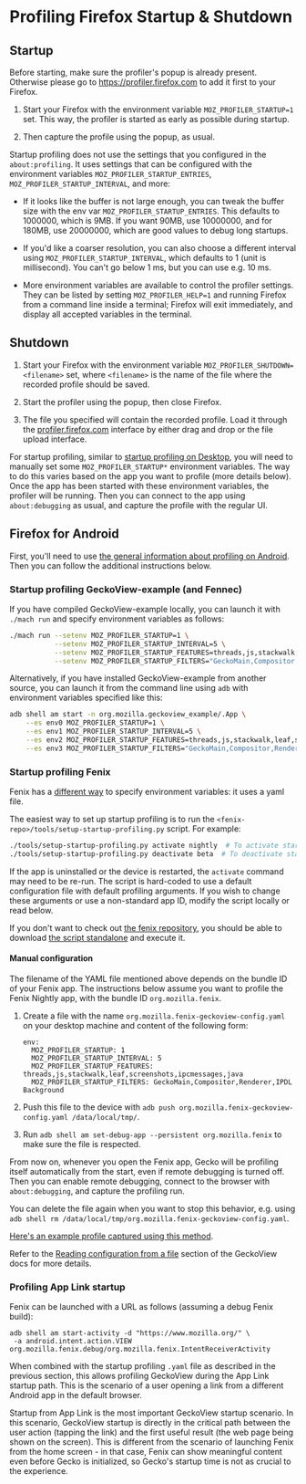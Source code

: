 # Profiling Firefox Startup & Shutdown

## Startup

Before starting, make sure the profiler's popup is already present. Otherwise
please go to https://profiler.firefox.com to add it first to your Firefox.

1. Start your Firefox with the environment variable `MOZ_PROFILER_STARTUP=1` set. This way, the profiler is started as early as possible during startup.

2. Then capture the profile using the popup, as usual.

Startup profiling does not use the settings that you configured in the `about:profiling`. It uses settings that can be configured with the environment variables `MOZ_PROFILER_STARTUP_ENTRIES`, `MOZ_PROFILER_STARTUP_INTERVAL`, and more:

* If it looks like the buffer is not large enough, you can tweak the buffer size with the env var `MOZ_PROFILER_STARTUP_ENTRIES`. This defaults to 1000000, which is 9MB. If you want 90MB, use 10000000, and for 180MB, use 20000000, which are good values to debug long startups.

* If you'd like a coarser resolution, you can also choose a different interval using `MOZ_PROFILER_STARTUP_INTERVAL`, which defaults to 1 (unit is millisecond). You can't go below 1 ms, but you can use e.g. 10 ms.

* More environment variables are available to control the profiler settings. They can be listed by setting `MOZ_PROFILER_HELP=1` and running Firefox from a command line inside a terminal; Firefox will exit immediately, and display all accepted variables in the terminal.

## Shutdown

1. Start your Firefox with the environment variable `MOZ_PROFILER_SHUTDOWN=<filename>` set, where `<filename>` is the name of the file where the recorded profile should be saved.

2. Start the profiler using the popup, then close Firefox.

3. The file you specified will contain the recorded profile. Load it through the [profiler.firefox.com](https://profiler.firefox.com) interface by either drag and drop or the file upload interface.

For startup profiling, similar to [startup profiling on Desktop](https://developer.mozilla.org/en-US/docs/Mozilla/Performance/Profiling_with_the_Built-in_Profiler#Profiling_Firefox_Startup), you will need to manually set some `MOZ_PROFILER_STARTUP*` environment variables. The way to do this varies based on the app you want to profile (more details below). Once the app has been started with these environment variables, the profiler will be running. Then you can connect to the app using `about:debugging` as usual, and capture the profile with the regular UI.


## Firefox for Android

First, you'll need to use [the general information about profiling on Android](./guide-remote-profiling.md).
Then you can follow the additional instructions below.

### Startup profiling GeckoView-example (and Fennec)

If you have compiled GeckoView-example locally, you can launch it with `./mach run` and specify environment variables as follows:

```bash
./mach run --setenv MOZ_PROFILER_STARTUP=1 \
           --setenv MOZ_PROFILER_STARTUP_INTERVAL=5 \
           --setenv MOZ_PROFILER_STARTUP_FEATURES=threads,js,stackwalk,leaf,screenshots,ipcmessages,java \
           --setenv MOZ_PROFILER_STARTUP_FILTERS="GeckoMain,Compositor,Renderer,IPDL Background"
```

Alternatively, if you have installed GeckoView-example from another source, you can launch it from the command line using `adb` with environment variables specified like this:

```bash
adb shell am start -n org.mozilla.geckoview_example/.App \
    --es env0 MOZ_PROFILER_STARTUP=1 \
    --es env1 MOZ_PROFILER_STARTUP_INTERVAL=5 \
    --es env2 MOZ_PROFILER_STARTUP_FEATURES=threads,js,stackwalk,leaf,screenshots,ipcmessages,java \
    --es env3 MOZ_PROFILER_STARTUP_FILTERS="GeckoMain,Compositor,Renderer,IPDL Background"
```

### Startup profiling Fenix

Fenix has a [different way](https://firefox-source-docs.mozilla.org/mobile/android/geckoview/consumer/automation.html#reading-configuration-from-a-file) to specify environment variables: it uses a yaml file.

The easiest way to set up startup profiling is to run the `<fenix-repo>/tools/setup-startup-profiling.py` script. For example:
```bash
./tools/setup-startup-profiling.py activate nightly  # To activate startup profiling on nightly.
./tools/setup-startup-profiling.py deactivate beta  # To deactivate startup profiling on beta.
```

If the app is uninstalled or the device is restarted, the `activate` command may need to be re-run. The script is hard-coded to use a default configuration file with default profiling arguments. If you wish to change these arguments or use a non-standard app ID, modify the script locally or read below.

If you don't want to check out [the fenix repository](https://github.com/mozilla-mobile/fenix/), you should be able to download [the script standalone](https://raw.githubusercontent.com/mozilla-mobile/fenix/master/tools/setup-startup-profiling.py) and execute it.

#### Manual configuration

The filename of the YAML file mentioned above depends on the bundle ID of your Fenix app. The instructions below assume you want to profile the Fenix Nightly app, with the bundle ID `org.mozilla.fenix`.

 1. Create a file with the name `org.mozilla.fenix-geckoview-config.yaml` on your desktop machine and content of the following form:

    ```
    env:
      MOZ_PROFILER_STARTUP: 1
      MOZ_PROFILER_STARTUP_INTERVAL: 5
      MOZ_PROFILER_STARTUP_FEATURES: threads,js,stackwalk,leaf,screenshots,ipcmessages,java
      MOZ_PROFILER_STARTUP_FILTERS: GeckoMain,Compositor,Renderer,IPDL Background
    ```
 2. Push this file to the device with `adb push org.mozilla.fenix-geckoview-config.yaml /data/local/tmp/`.
 3. Run `adb shell am set-debug-app --persistent org.mozilla.fenix` to make sure the file is respected.

From now on, whenever you open the Fenix app, Gecko will be profiling itself automatically from the start, even if remote debugging is turned off. Then you can enable remote debugging, connect to the browser with `about:debugging`, and capture the profiling run.

You can delete the file again when you want to stop this behavior, e.g. using `adb shell rm /data/local/tmp/org.mozilla.fenix-geckoview-config.yaml`.

[Here's an example profile captured using this method](https://perfht.ml/3bKTFCG).

Refer to the [Reading configuration from a file](https://firefox-source-docs.mozilla.org/mobile/android/geckoview/consumer/automation.html#reading-configuration-from-a-file) section of the GeckoView docs for more details.

### Profiling App Link startup

Fenix can be launched with a URL as follows (assuming a debug Fenix build):

```
adb shell am start-activity -d "https://www.mozilla.org/" \
 -a android.intent.action.VIEW org.mozilla.fenix.debug/org.mozilla.fenix.IntentReceiverActivity
```

When combined with the startup profiling `.yaml` file as described in the previous section, this allows profiling GeckoView during the App Link startup path. This is the scenario of a user opening a link from a different Android app in the default browser.

Startup from App Link is the most important GeckoView startup scenario. In this scenario, GeckoView startup is directly in the critical path between the user action (tapping the link) and the first useful result (the web page being shown on the screen). This is different from the scenario of launching Fenix from the home screen - in that case, Fenix can show meaningful content even before Gecko is initialized, so Gecko's startup time is not as crucial to the experience.


